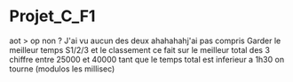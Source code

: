 # Projet_C_F1

aot > op
non ?
J'ai vu aucun des deux ahahahahj'ai pas compris
Garder le meilleur temps S1/2/3 et le classement ce fait sur le meilleur total des 3
chiffre entre 25000 et 40000
tant que le temps total est inferieur a 1h30 on tourne (modulos les millisec)
